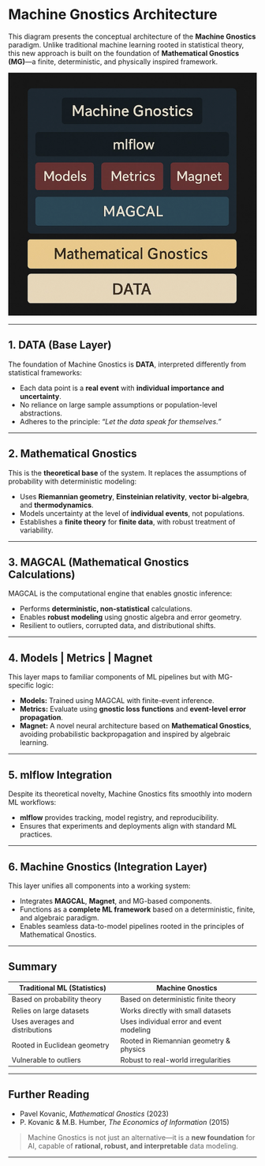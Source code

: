 # Machine Gnostics Architecture

This diagram presents the conceptual architecture of the **Machine Gnostics** paradigm. Unlike traditional machine learning rooted in statistical theory, this new approach is built on the foundation of **Mathematical Gnostics (MG)**—a finite, deterministic, and physically inspired framework.

![Machine Gnostics Architecture](images/mg1.png)

---

## 1. DATA (Base Layer)

The foundation of Machine Gnostics is **DATA**, interpreted differently from statistical frameworks:

- Each data point is a **real event** with **individual importance and uncertainty**.
- No reliance on large sample assumptions or population-level abstractions.
- Adheres to the principle: _“Let the data speak for themselves.”_

---

## 2. Mathematical Gnostics

This is the **theoretical base** of the system. It replaces the assumptions of probability with deterministic modeling:

- Uses **Riemannian geometry**, **Einsteinian relativity**, **vector bi-algebra**, and **thermodynamics**.
- Models uncertainty at the level of **individual events**, not populations.
- Establishes a **finite theory** for **finite data**, with robust treatment of variability.

---

## 3. MAGCAL (Mathematical Gnostics Calculations)

MAGCAL is the computational engine that enables gnostic inference:

- Performs **deterministic, non-statistical** calculations.
- Enables **robust modeling** using gnostic algebra and error geometry.
- Resilient to outliers, corrupted data, and distributional shifts.

---

## 4. Models | Metrics | Magnet

This layer maps to familiar components of ML pipelines but with MG-specific logic:

- **Models:** Trained using MAGCAL with finite-event inference.
- **Metrics:** Evaluate using **gnostic loss functions** and **event-level error propagation**.
- **Magnet:** A novel neural architecture based on **Mathematical Gnostics**, avoiding probabilistic backpropagation and inspired by algebraic learning.

---

## 5. mlflow Integration

Despite its theoretical novelty, Machine Gnostics fits smoothly into modern ML workflows:

- **mlflow** provides tracking, model registry, and reproducibility.
- Ensures that experiments and deployments align with standard ML practices.

---

## 6. Machine Gnostics (Integration Layer)

This layer unifies all components into a working system:

- Integrates **MAGCAL**, **Magnet**, and MG-based components.
- Functions as a **complete ML framework** based on a deterministic, finite, and algebraic paradigm.
- Enables seamless data-to-model pipelines rooted in the principles of Mathematical Gnostics.

---

## Summary

| Traditional ML (Statistics)        | Machine Gnostics                         |
|------------------------------------|------------------------------------------|
| Based on probability theory        | Based on deterministic finite theory     |
| Relies on large datasets           | Works directly with small datasets       |
| Uses averages and distributions    | Uses individual error and event modeling |
| Rooted in Euclidean geometry       | Rooted in Riemannian geometry & physics  |
| Vulnerable to outliers             | Robust to real-world irregularities      |

---

## Further Reading

- Pavel Kovanic, _Mathematical Gnostics_ (2023)
- P. Kovanic & M.B. Humber, _The Economics of Information_ (2015)

> Machine Gnostics is not just an alternative—it is a **new foundation** for AI, capable of **rational, robust, and interpretable** data modeling.

---